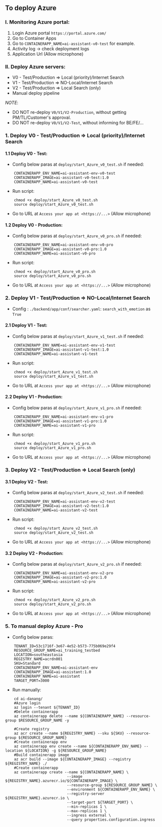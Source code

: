 ## To deploy Azure

### I. Monitoring Azure portal: 
1. Login Azure portal `https://portal.azure.com/`
2. Go to Container Apps 
3. Go to `CONTAINERAPP_NAME=ai-assistant-v0-test` for example.
4. Activity log -> check deployment logs
5. Application Url (Allow microphone)

### II. Deploy Azure servers:
- V0 - Test/Production => Local (priority)/Internet Search
- V1 - Test/Production => NO-Local/Internet Search
- V2 - Test/Production => Local Search (only)
- Manual deploy pipeline

*NOTE*:
- DO NOT re-deploy `V0/V1/V2-Production`, without getting PM/TL/Customer's approval.
- DO NOT re-deploy `V0/V1/V2-Test`, without informing for BE/FE/...

### 1. Deploy V0 - Test/Production => Local (priority)/Internet Search
#### 1.1 Deploy V0 - Test:
- Config below paras at `deploy/start_Azure_v0_test.sh` if needed:
```
    CONTAINERAPP_ENV_NAME=ai-assistant-env-v0-test
    CONTAINERAPP_IMAGE=ai-assistant-v0-test:1.0
    CONTAINERAPP_NAME=ai-assistant-v0-test
```
- Run script:
```
    chmod +x deploy/start_Azure_v0_test.sh
    source deploy/start_Azure_v0_test.sh
```
- Go to  URL at `Access your app at <https://...>`  (Allow microphone)
#### 1.2 Deploy V0 - Production:
- Config below paras at `deploy/start_Azure_v0_pro.sh` if needed:
```
    CONTAINERAPP_ENV_NAME=ai-assistant-env-v0-pro
    CONTAINERAPP_IMAGE=ai-assistant-v0-pro:1.0
    CONTAINERAPP_NAME=ai-assistant-v0-pro
```
- Run script:
```
    chmod +x deploy/start_Azure_v0_pro.sh
    source deploy/start_Azure_v0_pro.sh
```
- Go to  URL at `Access your app at <https://...>`  (Allow microphone)

### 2. Deploy V1 - Test/Production => NO-Local/Internet Search
- Config : `./backend/app/conf/searcher.yaml`: `search_with_emotion` as `True`
#### 2.1 Deploy V1 - Test:
- Config below paras at `deploy/start_Azure_v1_test.sh` if needed:
```
    CONTAINERAPP_ENV_NAME=ai-assistant-env-v1-test
    CONTAINERAPP_IMAGE=ai-assistant-v1-test:1.0
    CONTAINERAPP_NAME=ai-assistant-v1-test    
```
- Run script:
```
    chmod +x deploy/start_Azure_v1_test.sh
    source deploy/start_Azure_v1_test.sh
```
- Go to  URL at `Access your app at <https://...>`  (Allow microphone)

#### 2.2 Deploy V1 - Production:
- Config below paras at `deploy/start_Azure_v1_pro.sh` if needed:
```
    CONTAINERAPP_ENV_NAME=ai-assistant-env-v1-pro
    CONTAINERAPP_IMAGE=ai-assistant-v1-pro:1.0
    CONTAINERAPP_NAME=ai-assistant-v1-pro
```
- Run script:
```
    chmod +x deploy/start_Azure_v1_pro.sh
    source deploy/start_Azure_v1_pro.sh
```
- Go to  URL at `Access your app at <https://...>`  (Allow microphone)

### 3. Deploy V2 - Test/Production => Local Search (only)
#### 3.1 Deploy V2 - Test:
- Config below paras at `deploy/start_Azure_v2_test.sh` if needed:
```
    CONTAINERAPP_ENV_NAME=ai-assistant-env-v2-test
    CONTAINERAPP_IMAGE=ai-assistant-v2-test:1.0
    CONTAINERAPP_NAME=ai-assistant-v2-test    
```
- Run script:
```
    chmod +x deploy/start_Azure_v2_test.sh
    source deploy/start_Azure_v2_test.sh
```
- Go to  URL at `Access your app at <https://...>`  (Allow microphone)

#### 3.2 Deploy V2 - Production:
- Config below paras at `deploy/start_Azure_v2_pro.sh` if needed:
```
    CONTAINERAPP_ENV_NAME=ai-assistant-env-v2-pro
    CONTAINERAPP_IMAGE=ai-assistant-v2-pro:1.0
    CONTAINERAPP_NAME=ai-assistant-v2-pro
```
- Run script:
```
    chmod +x deploy/start_Azure_v2_pro.sh
    source deploy/start_Azure_v2_pro.sh
```
- Go to  URL at `Access your app at <https://...>`  (Allow microphone)


### 5. To manual deploy Azure - Pro
- Config below paras:
```
    TENANT_ID=53c1716f-3e67-4e52-b573-775b069e29f4
    RESOURCE_GROUP_NAME=ai_training_testbed
    LOCATION=southeastasia
    REGISTRY_NAME=acrdn001
    SKU=Standard
    CONTAINERAPP_ENV_NAME=ai-assistant-env    
    CONTAINERAPP_IMAGE=ai-assistant:1.0  
    CONTAINERAPP_NAME=ai-assistant       
    TARGET_PORT=3000                     
```
- Run manually:
```
    cd ai-danang/
    #Azure login
    az login --tenant ${TENANT_ID}
    #Delete containerapp
    az containerapp delete --name ${CONTAINERAPP_NAME} --resource-group $RESOURCE_GROUP_NAME -y

    #Create registry
    az acr create --name ${REGISTRY_NAME} --sku ${SKU} --resource-group ${RESOURCE_GROUP_NAME}
    #Create containerapp env
    az containerapp env create --name ${CONTAINERAPP_ENV_NAME} --location ${LOCATION} -g ${RESOURCE_GROUP_NAME}
    #Build containerapp image
    az acr build --image ${CONTAINERAPP_IMAGE} --registry ${REGISTRY_NAME} ./
    #Create containerapp
    az containerapp create --name ${CONTAINERAPP_NAME} \
                            --image ${REGISTRY_NAME}.azurecr.io/${CONTAINERAPP_IMAGE} \
                            --resource-group ${RESOURCE_GROUP_NAME} \
                            --environment ${CONTAINERAPP_ENV_NAME} \
                            --registry-server ${REGISTRY_NAME}.azurecr.io \
                            --target-port ${TARGET_PORT} \
                            --min-replicas 1 \
                            --max-replicas 1 \
                            --ingress external \
                            --query properties.configuration.ingress
```